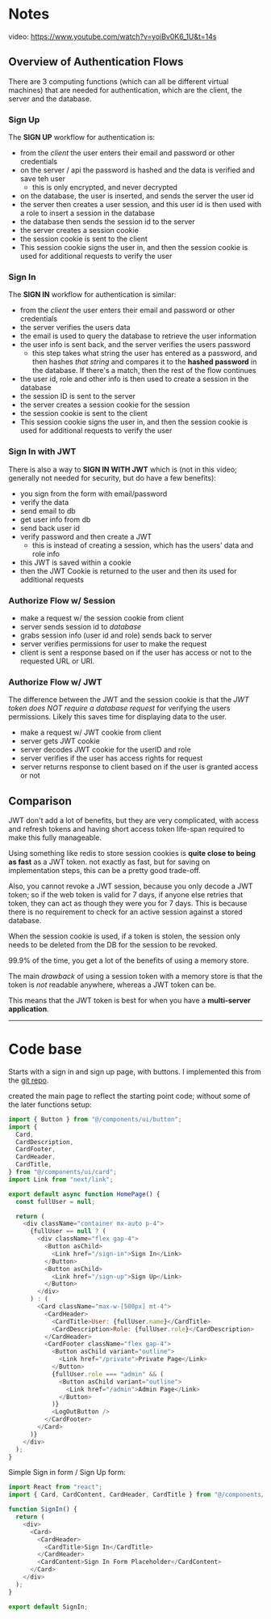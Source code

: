 <!-- markdownlint-disable MD025 -->

# Notes

video: <https://www.youtube.com/watch?v=yoiBv0K6_1U&t=14s>

## Overview of Authentication Flows

There are 3 computing functions (which can all be different virtual machines) that are needed for authentication, which are the client, the server and the database.

### Sign Up

The **SIGN UP** workflow for authentication is:

- from the _client_ the user enters their email and password or other credentials
- on the server / api the password is hashed and the data is verified and save teh user
  - this is only encrypted, and never decrypted
- on the database, the user is inserted, and sends the server the user id
- the server then creates a user session, and this user id is then used with a role to insert a session in the database
- the database then sends the session id to the server
- the server creates a session cookie
- the session cookie is sent to the client
- This session cookie signs the user in, and then the session cookie is used for additional requests to verify the user

### Sign In

The **SIGN IN** workflow for authentication is similar:

- from the _client_ the user enters their email and password or other credentials
- the server verifies the users data
- the email is used to query the database to retrieve the user information
- the user info is sent back, and the server verifies the users password
  - this step takes what string the user has entered as a password, and then hashes _that string_ and compares it to the **hashed password** in the database. If there's a match, then the rest of the flow continues
- the user id, role and other info is then used to create a session in the database
- the session ID is sent to the server
- the server creates a session cookie for the session
- the session cookie is sent to the client
- This session cookie signs the user in, and then the session cookie is used for additional requests to verify the user

### Sign In with JWT

There is also a way to **SIGN IN WITH JWT** which is (not in this video; generally not needed for security, but do have a few benefits):

- you sign from the form with email/password
- verify the data
- send email to db
- get user info from db
- send back user id
- verify password and then create a JWT
  - this is instead of creating a session, which has the users' data and role info
- this JWT is saved within a cookie
- then the JWT Cookie is returned to the user and then its used for additional requests

### Authorize Flow w/ Session

- make a request w/ the session cookie from client
- server sends session id to _database_
- grabs session info (user id and role) sends back to server
- server verifies permissions for user to make the request
- client is sent a response based on if the user has access or not to the requested URL or URI.

### Authorize Flow w/ JWT

The difference between the JWT and the session cookie is that the _JWT token does NOT require a database request_ for verifying the users permissions. Likely this saves time for displaying data to the user.

- make a request w/ JWT cookie from client
- server gets JWT cookie
- server decodes JWT cookie for the userID and role
- server verifies if the user has access rights for request
- server returns response to client based on if the user is granted access or not

## Comparison

JWT don't add a lot of benefits, but they are very complicated, with access and refresh tokens and having short access token life-span required to make this fully manageable.

Using something like redis to store session cookies is **quite close to being as fast** as a JWT token. not exactly as fast, but for saving on implementation steps, this can be a pretty good trade-off.

Also, you cannot revoke a JWT session, because you only decode a JWT token; so if the web token is valid for 7 days, if anyone else retries that token, they can act as though they were you for 7 days. This is because there is no requirement to check for an active session against a stored database.

When the session cookie is used, if a token is stolen, the session only needs to be deleted from the DB for the session to be revoked.

99.9% of the time, you get a lot of the benefits of using a memory store.

The main _drawback_ of using a session token with a memory store is that the token is _not_ readable anywhere, whereas a JWT token can be.

This means that the JWT token is best for when you have a **multi-server application**.

---

# Code base

Starts with a sign in and sign up page, with buttons. I implemented this from the [git repo](https://github.com/WebDevSimplified/custom-nextjs-authentication/blob/main/src/app/page.tsx).

created the main page to reflect the starting point code; without some of the later functions setup:

```javascript
import { Button } from "@/components/ui/button";
import {
  Card,
  CardDescription,
  CardFooter,
  CardHeader,
  CardTitle,
} from "@/components/ui/card";
import Link from "next/link";

export default async function HomePage() {
  const fullUser = null;

  return (
    <div className="container mx-auto p-4">
      {fullUser == null ? (
        <div className="flex gap-4">
          <Button asChild>
            <Link href="/sign-in">Sign In</Link>
          </Button>
          <Button asChild>
            <Link href="/sign-up">Sign Up</Link>
          </Button>
        </div>
      ) : (
        <Card className="max-w-[500px] mt-4">
          <CardHeader>
            <CardTitle>User: {fullUser.name}</CardTitle>
            <CardDescription>Role: {fullUser.role}</CardDescription>
          </CardHeader>
          <CardFooter className="flex gap-4">
            <Button asChild variant="outline">
              <Link href="/private">Private Page</Link>
            </Button>
            {fullUser.role === "admin" && (
              <Button asChild variant="outline">
                <Link href="/admin">Admin Page</Link>
              </Button>
            )}
            <LogOutButton />
          </CardFooter>
        </Card>
      )}
    </div>
  );
}
```

Simple Sign in form / Sign Up form:

```javascript
import React from "react";
import { Card, CardContent, CardHeader, CardTitle } from "@/components/ui/card";

function SignIn() {
  return (
    <div>
      <Card>
        <CardHeader>
          <CardTitle>Sign In</CardTitle>
        </CardHeader>
        <CardContent>Sign In Form Placeholder</CardContent>
      </Card>
    </div>
  );
}

export default SignIn;
```


